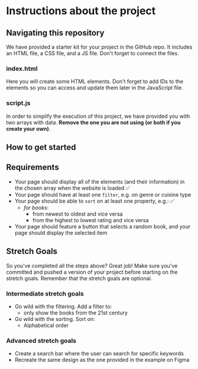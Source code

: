 # Instructions about the project

## Navigating this repository

We have provided a starter kit for your project in the GitHub repo. It includes an HTML file, a CSS file, and a JS file. Don't forget to connect the files.

### index.html

Here you will create some HTML elements. Don't forget to add IDs to the elements so you can access and update them later in the JavaScript file.

### script.js

In order to simplify the execution of this project, we have provided you with two arrays with data. **Remove the one you are not using (or both if you create your own)**.

## How to get started

## Requirements

- Your page should display all of the elements (and their information) in the chosen array when the website is loaded ✅
- Your page should have at least one `filter`, e.g. on genre or cuisine type
- Your page should be able to `sort` on at least one property, e.g.: ✅
  - _for books_:
    - from newest to oldest and vice versa
    - from the highest to lowest rating and vice versa
- Your page should feature a button that selects a random book, and your page should display the selected item

## Stretch Goals

So you’ve completed all the steps above? Great job! Make sure you've committed and pushed a version of your project before starting on the stretch goals. Remember that the stretch goals are optional.

### Intermediate stretch goals

- Go wild with the filtering. Add a filter to:
  - only show the books from the 21st century
- Go wild with the sorting. Sort on:
  - Alphabetical order

### Advanced stretch goals

- Create a search bar where the user can search for specific keywords
- Recreate the same design as the one provided in the example on Figma
